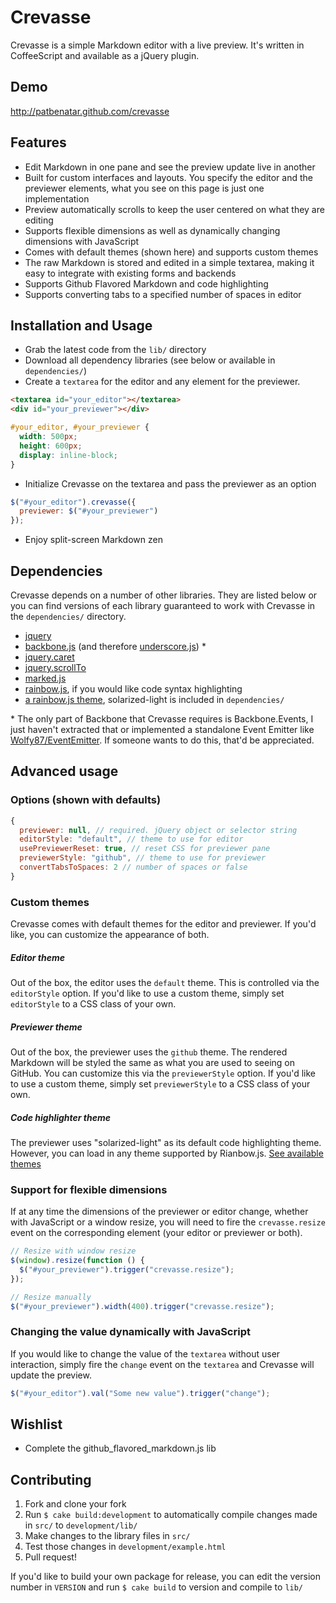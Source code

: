 # Crevasse

Crevasse is a simple Markdown editor with a live preview. It's written in
CoffeeScript and available as a jQuery plugin.

## Demo

http://patbenatar.github.com/crevasse

## Features

* Edit Markdown in one pane and see the preview update live in another
* Built for custom interfaces and layouts. You specify the editor and the
previewer elements, what you see on this page is just one implementation
* Preview automatically scrolls to keep the user centered on what they are
editing
* Supports flexible dimensions as well as dynamically changing dimensions with
JavaScript
* Comes with default themes (shown here) and supports custom themes
* The raw Markdown is stored and edited in a simple textarea, making it easy to
integrate with existing forms and backends
* Supports Github Flavored Markdown and code highlighting
* Supports converting tabs to a specified number of spaces in editor

## Installation and Usage

* Grab the latest code from the `lib/` directory
* Download all dependency libraries (see below or available in `dependencies/`)
* Create a `textarea` for the editor and any element for the previewer.

```html
<textarea id="your_editor"></textarea>
<div id="your_previewer"></div>
```

```css
#your_editor, #your_previewer {
  width: 500px;
  height: 600px;
  display: inline-block;
}
```

* Initialize Crevasse on the textarea and pass the previewer as an option

```javascript
$("#your_editor").crevasse({
  previewer: $("#your_previewer")
});
```

* Enjoy split-screen Markdown zen

## Dependencies

Crevasse depends on a number of other libraries. They are listed below or you
can find versions of each library guaranteed to work with Crevasse in the
`dependencies/` directory.

* [jquery](http://jquery.com)
* [backbone.js](http://backbonejs.org/) (and therefore [underscore.js](http://underscorejs.org/)) \*
* [jquery.caret](https://github.com/patbenatar/jquery-caret)
* [jquery.scrollTo](http://demos.flesler.com/jquery/scrollTo/)
* [marked.js](https://github.com/chjj/marked)
* [rainbow.js](https://github.com/ccampbell/rainbow), if you would like code syntax highlighting
* [a rainbow.js theme](https://github.com/ccampbell/rainbow/tree/master/themes), solarized-light is included in `dependencies/`

\* The only part of Backbone that Crevasse requires is Backbone.Events, I just
haven't extracted that or implemented a standalone Event Emitter like
[Wolfy87/EventEmitter](https://github.com/Wolfy87/EventEmitter/). If someone
wants to do this, that'd be appreciated.

## Advanced usage

### Options (shown with defaults)

```javascript
{
  previewer: null, // required. jQuery object or selector string
  editorStyle: "default", // theme to use for editor
  usePreviewerReset: true, // reset CSS for previewer pane
  previewerStyle: "github", // theme to use for previewer
  convertTabsToSpaces: 2 // number of spaces or false
}
```

### Custom themes

Crevasse comes with default themes for the editor and previewer. If you'd like,
you can customize the appearance of both.

##### Editor theme

Out of the box, the editor uses the `default` theme. This is controlled via the
`editorStyle` option. If you'd like to use a custom theme, simply set `editorStyle`
to a CSS class of your own.

##### Previewer theme

Out of the box, the previewer uses the `github` theme. The rendered Markdown
will be styled the same as what you are used to seeing on GitHub. You can
customize this via the `previewerStyle` option. If you'd like to use a custom
theme, simply set `previewerStyle` to a CSS class of your own.

##### Code highlighter theme

The previewer uses "solarized-light" as its default code highlighting theme.
However, you can load in any theme supported by Rianbow.js. [See available themes](https://github.com/ccampbell/rainbow/tree/master/themes)

### Support for flexible dimensions

If at any time the dimensions of the previewer or editor change, whether with
JavaScript or a window resize, you will need to fire the `crevasse.resize` event
on the corresponding element (your editor or previewer or both).

```javascript
// Resize with window resize
$(window).resize(function () {
  $("#your_previewer").trigger("crevasse.resize");
});

// Resize manually
$("#your_previewer").width(400).trigger("crevasse.resize");
```

### Changing the value dynamically with JavaScript

If you would like to change the value of the `textarea` without user interaction,
simply fire the `change` event on the `textarea` and Crevasse will update the preview.

```javascript
$("#your_editor").val("Some new value").trigger("change");
```

## Wishlist

* Complete the github\_flavored\_markdown.js lib

## Contributing

1. Fork and clone your fork
1. Run `$ cake build:development` to automatically compile changes made in `src/` to `development/lib/`
1. Make changes to the library files in `src/`
1. Test those changes in `development/example.html`
1. Pull request!

If you'd like to build your own package for release, you can edit the version number
in `VERSION` and run `$ cake build` to version and compile to `lib/`